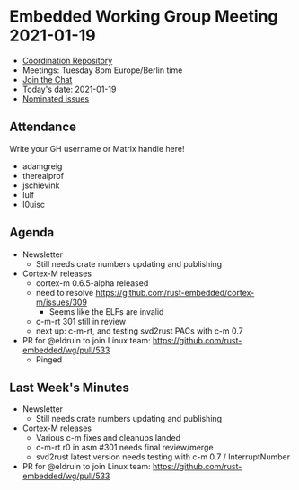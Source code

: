 # Embedded Working Group Meeting 2021-01-19

* [Coordination Repository]
* Meetings: Tuesday 8pm Europe/Berlin time
* [Join the Chat]
* Today's date: 2021-01-19
* [Nominated issues](https://github.com/search?q=org%3Arust-embedded+label%3Anominated+is%3Aopen&type=Issues)

[Coordination Repository]: https://github.com/rust-embedded/wg
[Join the Chat]: https://riot.im/app/#/room/#rust-embedded:matrix.org

## Attendance

Write your GH username or Matrix handle here!

* adamgreig
* therealprof
* jschievink
* lulf
* l0uisc

## Agenda

* Newsletter
    * Still needs crate numbers updating and publishing
* Cortex-M releases
    * cortex-m 0.6.5-alpha released
    * need to resolve https://github.com/rust-embedded/cortex-m/issues/309
        * Seems like the ELFs are invalid
    * c-m-rt 301 still in review
    * next up: c-m-rt, and testing svd2rust PACs with c-m 0.7
* PR for @eldruin to join Linux team: https://github.com/rust-embedded/wg/pull/533
    * Pinged

## Last Week's Minutes

* Newsletter
    * Still needs crate numbers updating and publishing
* Cortex-M releases
    * Various c-m fixes and cleanups landed
    * c-m-rt r0 in asm #301 needs final review/merge
    * svd2rust latest version needs testing with c-m 0.7 / InterruptNumber
* PR for @eldruin to join Linux team: https://github.com/rust-embedded/wg/pull/533
